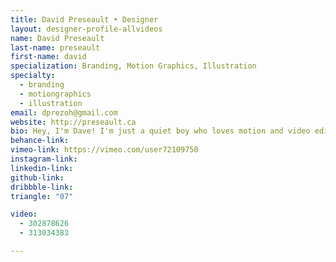 ```yaml
---
title: David Preseault • Designer
layout: designer-profile-allvideos
name: David Preseault
last-name: preseault
first-name: david
specialization: Branding, Motion Graphics, Illustration
specialty:
  - branding
  - motiongraphics
  - illustration
email: dprezoh@gmail.com
website: http://preseault.ca
bio: Hey, I'm Dave! I'm just a quiet boy who loves motion and video editing. Buy Melodrama by Lorde on iTunes!
behance-link:
vimeo-link: https://vimeo.com/user72109750
instagram-link:
linkedin-link:
github-link:
dribbble-link:
triangle: "07"

video:
  - 302878626
  - 313034383

---
```

